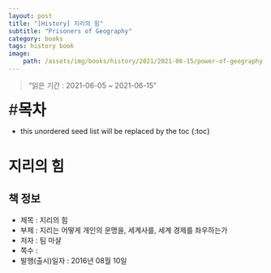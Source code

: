 ```yaml
---
layout: post
title: "[History] 지리의 힘"
subtitle: "Prisoners of Geography"
category: books
tags: history book
image:
    path: /assets/img/books/history/2021/2021-06-15/power-of-geography.png
---
```


> “읽은 기간 : 2021-06-05 ~ 2021-06-15”

<span style="font-size:30px;">\#**목차**</span>
* this unordered seed list will be replaced by the toc
{:toc}

# 지리의 힘

## 책 정보
- 제목 : 지리의 힘
- 부제 : 지리는 어떻게 개인의 운명을, 세계사를, 세계 경제를 좌우하는가
- 저자 : 팀 마샬
- 쪽수 :
- 발행(출시)일자 : 2016년 08월 10일